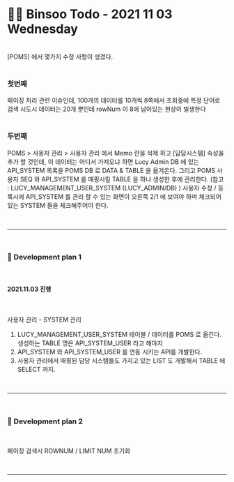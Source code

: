 
<br/><br/>

# 👩‍💻 Binsoo Todo - 2021 11 03 Wednesday
<br>
[POMS] 에서 몇가지 수정 사항이 생겼다.
<br>
<br>

### 첫번째

페이징 처리 관련 이슈인데, 100개의 데이터를 10개씩 8쪽에서 조회중에 특정 단어로 검색 시도시 데이터는 20개 뿐인데 rowNum 이 8에 남아있는 현상이 빌생한다
<br>
<br>

### 두번째

POMS > 사용자 관리 > 사용자 관리 에서 Memo 란을 삭제 하고 [담담시스템] 속성을 추가 할 것인데, 이 데이터는 어디서 가져오냐 하면 Lucy Admin DB 에 있는 API_SYSTEM 목록을 POMS DB 로 DATA & TABLE 을 옮겨온다. 그리고 POMS 사용자 SEQ 와 API_SYSTEM 를 매핑시킬 TABLE 을 하나 생성한 후에 관리한다. (참고 :  LUCY_MANAGEMENT_USER_SYSTEM (LUCY_ADMIN/DB) )
 사용자 수정 / 등록시에 API_SYSTEM 를 관리 할 수 있는 화면이 오른쪽 2/1 에 보여야 하며 체크되어 있는 SYSTEM 들을 체크해주어야 한다.

<br><hr/><br> 

### 🔸 Development plan 1
<br> 

#### 2021.11.03 진행

<br/>

사용자 관리 - SYSTEM 관리

1. LUCY_MANAGEMENT_USER_SYSTEM 테이블 / 데이터를 POMS 로 옮긴다. <br/>
생성하는 TABLE 명은 API_SYSTEM_USER 라고 해야지
2. API_SYSTEM 와 API_SYSTEM_USER 를 연동 시키는 API를 개발한다. 
3. 사용자 관리에서 매핑된 담당 시스템들도 가지고 있는 LIST 도 개발해서 TABLE 에 SELECT 까지.

<br><hr/><br>

### 🔸 Development plan 2

<br/>

페이징 검색시  ROWNUM / LIMIT NUM 초기화

<br><hr/><br>